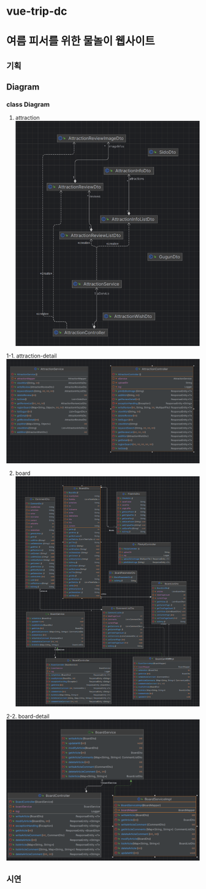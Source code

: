 # vue-trip-dc

# 여름 피서를 위한 물놀이 웹사이트

## 기획

## Diagram

### class Diagram

1. attraction
![alt text](attractionWhole.PNG)

1-1. attraction-detail
![alt text](attraction.PNG)

2. board
![alt text](boardPerfect.PNG)

2-2. board-detail
![alt text](board.PNG)


## 시연
